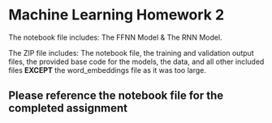 # Machine Learning Homework 2

The notebook file includes: The FFNN Model & The RNN Model.

The ZIP file includes: The notebook file, the training and validation output files, the provided base code for the models, the data, and all other included files __EXCEPT__ the word_embeddings file as it was too large.

## Please reference the notebook file for the completed assignment
